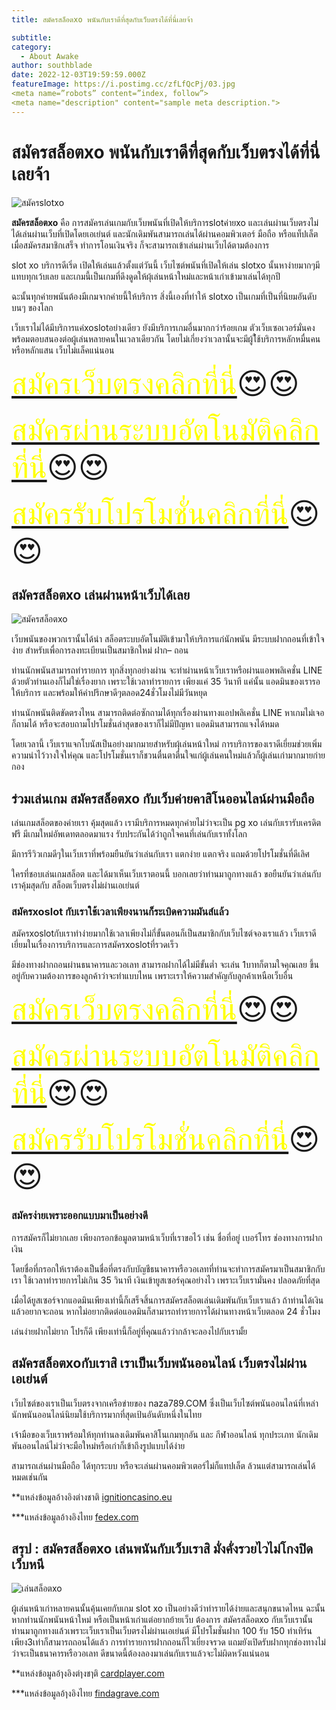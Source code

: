 ```yaml
---
title: สมัครสล็อตxo พนันกับเราดีที่สุดกับเว็บตรงได้ที่นี่เลยจ้า

subtitle: 
category:
  - About Awake
author: southblade
date: 2022-12-03T19:59:59.000Z
featureImage: https://i.postimg.cc/zfLfQcPj/03.jpg
<meta name=”robots” content=”index, follow”>
<meta name="description" content="sample meta description.">
---
```



# สมัครสล็อตxo พนันกับเราดีที่สุดกับเว็บตรงได้ที่นี่เลยจ้า

![สมัครslotxo](https://i.postimg.cc/zfLfQcPj/03.jpg)


**สมัครสล็อตxo** คือ การสมัครเล่นเกมกับเว็บพนันที่เปิดให้บริการslotค่ายxo และเล่นผ่านเว็บตรงไม่ได้เล่นผ่านเว็บที่เปิดโดยเอเย่นต์ และนักเดิมพันสามารถเล่นได้ผ่านคอมพิวเตอร์ มือถือ หรือแท็ปเล็ต เมื่อสมัครสมาชิกเสร็จ ทำการโอนเงินจริง ก็จะสามารถเข้าเล่นผ่านเว็บได้ตามต้องการ

slot xo บริการดีเริ่ด เปิดให้เล่นแล้วตั้งแต่วันนี้  เว็บไซต์พนันที่เปิดให้เล่น slotxo นั้นหาง่ายมากๆมีแทบทุกเว้บเลย  และเกมนี้เป็นเกมที่ดึงดูดให้ผุ้เล่นหน้าใหม่และหน้าเก่าเข้ามาเล่นได้ทุกปี 

ฉะนั้นทุกค่ายพนันต้องมีเกมจากค่ายนี้ให้บริการ  สิ่งนี้เองที่ทำให้ slotxo เป็นเกมที่เป็นที่นิยมอันดับบนๆ ของโลก

เว็บเราไม่ได้มีบริการแค่xoslotอย่างเดียว ยังมีบริการเกมอื่นมากกว่าร้อยเกม ตัวเว็บเซอเวอร์มั่นคงพร้อมตอบสนองต่อผู้เล่นหลายคนในเวลาเดียวกัน โดยไม่เกี่ยงว่าเวลานั้นจะมีผู้ใ้ช้บริการหลักหมื่นคนหรือหลักแสน เว็บไม่แล็คแน่นอน 

<font size= "8">[<span style="color:yellow">สมัครเว็บตรงคลิกที่นี่</span>](https://nazavip.com/26174/t41626o2r59456244323y2m2l464p4)😍😍</font>

<font size= "8">[<span style="color:yellow">สมัครผ่านระบบอัตโนมัติคลิกที่นี่</span>](https://nazavip.com/26174/t41626o2r59456244323y2m2l464p4)😍😍</font>

<font size= "8">[<span style="color:yellow">สมัครรับโปรโมชั่นคลิกที่นี</span>่](https://nazavip.com/26174/t41626o2r59456244323y2m2l464p4)😍😍</font>



## สมัครสล็อตxo เล่นผ่านหน้าเว็บได้เลย


![สมัครสล็อตxo](https://i.postimg.cc/d0z0cjbK/04.jpg)

เว็บพนันของพวกเรานั้นได้นำ สล็อตระบบอัตโนมัติเข้ามาให้บริการแก่นักพนัน มีระบบฝากถอนที่เข้าใจง่าย สำหรับเพื่อการลงทะเบียนเป็นสมาชิกใหม่ ฝาก– ถอน 

ท่านนักพนันสามารถทำรายการ ทุกสิ่งทุกอย่างผ่าน จะทำผ่านหน้าเว็บเราหรือผ่านแอพพลิเคชั่น LINE ด้วยตัวท่านเองก็ไม่ใช่เรื่องยาก  เพราะใช้เวลาทำรายการ เพียงแค่ 35 วินาที แค่นั้น แอดมินของเรารอให้บริการ และพร้อมให้คำปรึกษาดีๆตลอด24ชั่วโมงไม่มีวันหยุด

ท่านนักพนันติดขัดตรงไหน สามารถติดต่อซักถามได้ทุกเรื่องผ่านทางแอปพลิเคชั่น LINE หาเกมไม่เจอก็ถามได้ หรือจะสอบถามโปรโมชั่นล่าสุดของเราก็ไม่มีปัญหา แอดมินสามารถแจงได้หมด 

โดยเวลานี้ เว็บเราแจกโบนัสเป็นอย่างมากมายสำหรับผุ้เล่นหน้าใหม่  การบริการของเราดีเยี่ยมช่วยเพิ่มความน่าไว้วางใจให่คุณ และโปรโมชั่นเราก็ชวนตื่นตาตื่นใจแก่ผู้เล่นคนใหม่แล้วก็ผู้เล่นเก่ามากมายก่ายกอง

##  ร่วมเล่นเกม สมัครสล็อตxo กับเว็บค่ายคาสิโนออนไลน์ผ่านมือถือ


เล่นเกมสล็อตของค่ายเรา คุ้มสุดแล้ว เรามีบริการหมดทุกค่ายไม่ว่าจะเป็น pg xo  เล่นกับเรารับเครดิตฟรี มีเกมใหม่อัพเดทตลอดมาแรง รับประกันได้ว่าถูกใจคนที่เล่นกับเราทั้งโลก

 มีการรีวิวเกมดีๆในเว็บเราที่พร้อมยืนยันว่าเล่นกับเรา แตกง่าย แตกจริง แถมด้วยโปรโมชั่นที่ดีเลิศ 
 
 ใครที่ชอบเล่นเกมสล็อต และได้มาเห็นเว็บเราตอนนี้ บอกเลยว่าท่านมาถูกทางแล้ว ขอยืนยันว่าเล่นกับเราคุ้มสุดกับ สล็อตเว็บตรงไม่ผ่านเอเย่นต์

### สมัครxoslot กับเราใช้เวลาเพียงนานก็ระเบิดความมันส์แล้ว


สมัครxoslotกับเราทำง่ายมากใช้เวลาเพียงไม่กี่ขั้นตอนก็เป็นสมาชิกกับเว็บไซต์จองเราแล้ว เว็บเราดีเยี่ยมในเรื่องการบริการและการสมัครxoslotที่รวดเร็ว 

มีช่องทางฝากถอนผ่านธนาคารและวอเลท สามารถฝากได้ไม่มีขั้นต่ำ จะเล่น 1บาทก็ตามใจคุณเลย  ขึ้นอยู่กับความต้องการของลูกค้าว่าจะทำแบบไหน เพราะเราให้ความสำคัญกับลูกค้าเหนือเว็บอื่น

<font size= "8">[<span style="color:yellow">สมัครเว็บตรงคลิกที่นี่</span>](https://nazavip.com/26174/t41626o2r59456244323y2m2l464p4)😍😍</font>

<font size= "8">[<span style="color:yellow">สมัครผ่านระบบอัตโนมัติคลิกที่นี่</span>](https://nazavip.com/26174/t41626o2r59456244323y2m2l464p4)😍😍</font>

<font size= "8">[<span style="color:yellow">สมัครรับโปรโมชั่นคลิกที่นี</span>่](https://nazavip.com/26174/t41626o2r59456244323y2m2l464p4)😍😍</font>

### สมัครง่ายเพราะออกแบบมาเป็นอย่างดี

การสมัครก็ไม่ยากเลย เพียงกรอกข้อมูลตามหน้าเว็บที่เราขอไว้ เช่น ชื่อที่อยู่ เบอร์โทร ช่องทางการฝากเงิน 

โดยชื่อที่กรอกให้เราต้องเป็นชื่อที่ตรงกับบัญชีธนาคารหรือวอเลทที่ท่านจะทำการสมัครมาเป็นสมาชิกกับเรา ใช้เวลาทำรายการไม่เกิน 35 วินาที เงินเข้ายูสเซอร์คุณอย่างไว เพราะเว็บเรามั่นคง ปลอดภัยที่สุด 

 

เมื่อได้ยูสเซอร์จากแอดมินเพียงเท่านี้ก็เสร็จสิ้นการสมัครสล็อตเล่นเดิมพันกับเว็บเราแล้ว ถ้าท่านได้เงินแล้วอยากจะถอน หากไม่อยากติดต่อแอดมินก็สามารถทำรายการได้ผ่านทางหน้าเว็บตลอด 24 ชั่วโมง 

เล่นง่ายฝากไม่ยาก โปรก็ดี เพียงเท่านี้ก็อยู่ที่คุณแล้วว่ากล้าจะลองไปกับเรามั้ย

## สมัครสล็อตxoกับเราสิ เราเป็นเว็บพนันออนไลน์ เว็บตรงไม่ผ่านเอเย่นต์


เว็บไซต์ของเราเป็นเว็บตรงจากเครือข่ายของ naza789.COM ซึ่งเป็นเว็บไซต์พนันออนไลน์ที่เหล่านักพนันออนไลน์นิยมใช้บริการมากที่สุดเป้นอันดับหนึ่งในไทย 

 เจ้ามือของเว็บเราพร้อมให้ทุกท่านลงเดิมพันคาสิโนเกมทุกอัน และ กีฬาออนไลน์ ทุกประเภท นักเดิมพันออนไลน์ไม่ว่าจะมือใหม่หรือเก่าก็เข้าถึงรูปแบบได้ง่าย
 
  สามารถเล่นผ่านมือถือ ได้ทุกระบบ หรือจะเล่นผ่านคอมพิวเตอร์ไม่ก็แทปเล็ต ล้วนแต่สามารถเล่นได้หมดเช่นกัน

**แหล่งข้อมูลอ้างอิงต่างชาติ [ignitioncasino.eu](https://www.ignitioncasino.eu/)

***แหล่งข้อมูลอ้างอิงไทย [fedex.com](https://www.fedex.com/global/choose-location.html)

##  สรุป : สมัครสล็อตxo  เล่นพนันกับเว็บเราสิ มั่งคั่งรวยไวไม่โกงปิดเว็บหนี

 ![เล่นสล็อตxo](https://i.postimg.cc/htv4JYgB/09.jpg)

ผู้เล่นหน้าเก่าหลายคนนั้นคุ้นเคยกับเกม slot xo เป็นอย่างดีว่าทำรายได้ง่ายและสนุกขนาดไหน ฉะนั้นหากท่านนักพนันหน้าใหม่ หรือเป็นหน้าเก่าแต่อยากย้ายเว็บ ต้องการ สมัครสล็อตxo กับเว็บเรานั้น ท่านมาถูกทางแล้วเพราะเว็บเราเป็นเว็บตรงไม่ผ่านเอเย่นต์ มีโปรโมชั่นฝาก 100 รับ 150 ทำเทิร์นเพียง3เท่าก็สามารถถอนได้แล้ว การทำรายการฝากถอนก็ไวเยี่ยงจรวด แถมยังเปิดรับฝากทุกช่องทางไม่ว่าจะเป็นธนาคารหรือวอเลท ดีขนาดนี้ต้องลองมาเล่นกับเราแล้วจะไม่ผิดหวังแน่นอน








**แหล่งข้อมูลอ้ๅงอิงต่ๅงชๅติ [cardplayer.com](https://www.cardplayer.com/)

***แหล่งข้อมูลอ้ๅงอิงไทย [findagrave.com](https://www.findagrave.com/)